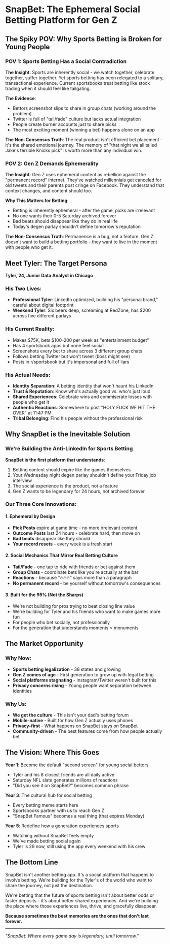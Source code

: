 # SnapBet: The Ephemeral Social Betting Platform for Gen Z

## The Spiky POV: Why Sports Betting is Broken for Young People

### POV 1: Sports Betting Has a Social Contradiction
**The Insight**: Sports are inherently social - we watch together, celebrate together, suffer together. Yet sports betting has been relegated to a solitary, transactional experience. Current sportsbooks treat betting like stock trading when it should feel like tailgating.

**The Evidence**:
- Bettors screenshot slips to share in group chats (working around the problem)
- Twitter is full of "tail/fade" culture but lacks actual integration
- People create burner accounts just to share picks
- The most exciting moment (winning a bet) happens alone on an app

**The Non-Consensus Truth**: The real product isn't efficient bet placement - it's the shared emotional journey. The memory of "that night we all tailed Jake's terrible Knicks pick" is worth more than any individual win.

### POV 2: Gen Z Demands Ephemerality
**The Insight**: Gen Z uses ephemeral content as rebellion against the "permanent record" internet. They've watched millennials get canceled for old tweets and their parents post cringe on Facebook. They understand that context changes, and content should too.

**Why This Matters for Betting**:
- Betting is inherently ephemeral - after the game, picks are irrelevant
- No one wants their 0-5 Saturday archived forever
- Bad beats should disappear like they do in real life
- Today's degen parlay shouldn't define tomorrow's reputation

**The Non-Consensus Truth**: Permanence is a bug, not a feature. Gen Z doesn't want to build a betting portfolio - they want to live in the moment with people who get it.

## Meet Tyler: The Target Persona

**Tyler, 24, Junior Data Analyst in Chicago**

### His Two Lives:
- **Professional Tyler**: LinkedIn optimized, building his "personal brand," careful about digital footprint
- **Weekend Tyler**: Six beers deep, screaming at RedZone, has $200 across five different parlays

### His Current Reality:
- Makes $75K, bets $100-200 per week as "entertainment budget"
- Has 4 sportsbook apps but none feel social
- Screenshots every bet to share across 3 different group chats
- Follows betting Twitter but won't tweet (boss might see)
- Posts in r/sportsbook but it's impersonal and full of liars

### His Actual Needs:
- **Identity Separation**: A betting identity that won't haunt his LinkedIn
- **Trust & Reputation**: Know who's actually good vs. who's just loud
- **Shared Experiences**: Celebrate wins and commiserate losses with people who get it
- **Authentic Reactions**: Somewhere to post "HOLY FUCK WE HIT THE OVER" at 11:47 PM
- **Tribal Belonging**: Find his people without the professional risk

## Why SnapBet is the Inevitable Solution

### We're Building the Anti-LinkedIn for Sports Betting

**SnapBet is the first platform that understands**:
1. Betting content should expire like the games themselves
2. Your Wednesday night degen parlay shouldn't define your Friday job interview
3. The social experience is the product, not a feature
4. Gen Z wants to be legendary for 24 hours, not archived forever

### Our Three Core Innovations:

#### 1. Ephemeral by Design
- **Pick Posts** expire at game time - no more irrelevant content
- **Outcome Posts** last 24 hours - celebrate hard, then move on
- **Bad beats** disappear like they should
- **Your record resets** - every week is a fresh start

#### 2. Social Mechanics That Mirror Real Betting Culture
- **Tail/Fade** - one tap to ride with friends or bet against them
- **Group Chats** - coordinate bets like you're actually at the bar
- **Reactions** - because "🔥🔥🔥" says more than a paragraph
- **No permanent record** - be yourself without tomorrow's consequences

#### 3. Built for the 95% (Not the Sharps)
- We're not building for pros trying to beat closing line value
- We're building for Tyler and his friends who want to make games more fun
- For people who bet socially, not professionally
- For the generation that understands moments > monuments

## The Market Opportunity

### Why Now:
- **Sports betting legalization** - 38 states and growing
- **Gen Z comes of age** - First generation to grow up with legal betting
- **Social platforms stagnating** - Instagram/Twitter weren't built for this
- **Privacy concerns rising** - Young people want separation between identities

### Why Us:
- **We get the culture** - This isn't your dad's betting forum
- **Mobile-native** - Built for how Gen Z actually uses phones
- **Privacy-first** - What happens on SnapBet stays on SnapBet
- **Community-driven** - The best features come from how people actually bet

## The Vision: Where This Goes

**Year 1**: Become the default "second screen" for young social bettors
- Tyler and his 8 closest friends are all daily active
- Saturday NFL slate generates millions of reactions
- "Did you see it on SnapBet?" becomes common phrase

**Year 3**: The cultural hub for social betting
- Every betting meme starts here
- Sportsbooks partner with us to reach Gen Z
- "SnapBet Famous" becomes a real thing (that expires Monday)

**Year 5**: Redefine how a generation experiences sports
- Watching without SnapBet feels empty
- We've made betting social again
- Tyler is 29 now, still using the app every weekend with his crew

## The Bottom Line

SnapBet isn't another betting app. It's a social platform that happens to involve betting. We're building for the Tyler's of the world who want to share the journey, not just the destination. 

We're betting that the future of sports betting isn't about better odds or faster deposits - it's about better shared experiences. And we're building the place where those experiences live, thrive, and gracefully disappear.

**Because sometimes the best memories are the ones that don't last forever.**

---

*"SnapBet: Where every game day is legendary, until tomorrow."*